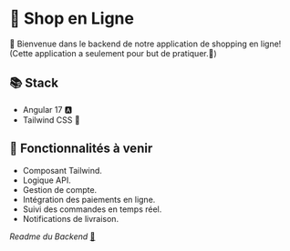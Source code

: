 # 🛒 Shop en Ligne

👋 Bienvenue dans le backend de notre application de shopping en ligne!
(Cette application a seulement pour but de pratiquer.👀)

## 📚 Stack
- Angular 17 🅰️
- Tailwind CSS 🎨

## 🌟 Fonctionnalités à venir
- Composant Tailwind.
- Logique API.
- Gestion de compte.
- Intégration des paiements en ligne.
- Suivi des commandes en temps réel.
- Notifications de livraison.

*Readme du Backend*
[🔎](https://github.com/8b477/back-shop-template/edit/master/README.md)
